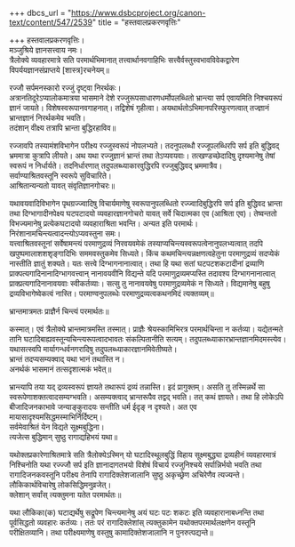 +++
dbcs_url = "https://www.dsbcproject.org/canon-text/content/547/2539"
title = "हस्तवालप्रकरणवृत्तिः"

+++
हस्तवालप्रकरणवृत्तिः।  
मञ्जुश्रिये ज्ञानसत्त्वाय नमः।  
त्रैलोक्ये व्यवहारमात्रे सति परमार्थभिमानात् तत्त्वार्थानवगाहिभिः सत्त्वैर्वस्तुस्वभावविवेकद्वारेण विपर्ययज्ञानसंप्राप्तये [शास्त्र]रचनेयम्॥

रज्जौ सर्पमनस्कारो रज्जुं दृष्ट्वा निरर्थकः।  
अत्रानतिदूरेऽप्यालोकमात्रया भासमाने देशे रज्जुरूपसाधारणधर्मोपलब्धितो भ्रान्त्या सर्प एवायमिति निश्चयरूपं ज्ञानं जायते। विशेषस्वरूपानवगाहनात्। तद्विशेषं गृहीत्वा। अयथार्थतोऽभिमानपरिस्फुरणत्वात् तज्ज्ञानं भ्रान्तज्ञानं निरर्थकमेव भवति।  
तदंशान् वीक्ष्य तत्रापि भ्रान्ता बुद्धिरहाविव॥

रज्जावपि तस्यामंशविभागेन परीक्ष्य रज्जुस्वरूपं नोपलभ्यते। तदनुपलब्धौ रज्जूपलब्धिरपि सर्प इति बुद्धिवद् भ्रममात्रा कुत्रापि लीयते। अथ यथा रज्जुज्ञानं भ्रान्तं तथा तेऽप्यवयवाः। तत्खण्डच्छेदादिषु दृश्यमानेषु तेषां स्वरूपं न निर्धार्यते। तदनिर्धारणात् तदुपलब्ध्याकारवुद्धिरपि रज्जुबुद्धिवद् भ्रममात्रैव।  
सर्वाण्याश्रितवस्तूनि स्वरूपे सुविचारिते।  
आश्रितान्यन्यतो यावत् संवृतिज्ञानगोचरः॥

यथावयवादिविभागेन पृथग्रज्ज्वादिषु विचार्यमाणेषु स्वरूपानुपलब्धितो रज्ज्वादिबुद्धिरपि सर्प इति बुद्धिवद भ्रान्ता तथा दिग्भागादीनपेक्ष्य घटपटादयो व्यवहारज्ञानगोचरो यावत् सर्वे चिदात्मका एव (आश्रिता एव)। तेष्वन्ततो विभज्यमानेषु प्रत्येकघटादयो व्यवहाराश्रिता भवन्ति। अन्यत इति परमार्थः।  
निरंशानामचिन्त्यत्वादन्त्योऽप्यवस्तुना समः।  
यत्त्वाश्रितवस्तूनां सर्वेषामन्त्यं परमाणुद्रव्यं निरवयवमेकं तस्याप्यचिन्त्यस्वरूपत्वेनानुपलभ्यत्वात् तदपि खपुष्पमालाशशशृङ्गादिभिः सममवस्तुकमेव सिध्यते। किंच कथमचिन्त्यन्नक्षणत्वहेतुना परमाणुद्रव्यं सदप्येकं नास्तीति ज्ञातुं शक्यते। यतः सत्त्वे दिग्भागनानात्वात्। तथा हि यथा सतां घटपटशकटादीनां द्रव्याणि प्राक्पत्यगादिनानादिग्भागवत्त्वान् नानावयवीनि विद्यन्ते यदि परमाणुद्रव्यमप्यस्ति तदावश्य दिग्भागनानात्वात् प्राक्प्रत्यगादिनानावयवाः स्वीकर्तव्याः। सत्सु तु नानावयवेषु परमाणुद्रव्यमेकं न सिध्यते। विद्यमानेषु बहुषु द्रव्यविभागेष्वेकत्वं नास्ति। परमाण्वनुपलब्धेः परमाणुद्रव्यत्वकथनमिदं त्यक्तव्यम्॥

भ्रान्तमात्रमतः प्राज्ञैर्न चिन्त्यं परमार्थतः॥

कस्मात्। एवं त्रैलोक्ये भ्रान्तमात्रमस्ति तस्मात्। प्राज्ञैः श्रेयस्कामिभिरत्र परमार्थचिन्ता न कर्तव्या। यद्येतन्मते तानि घटादिबाह्यवस्तून्यचिन्त्यरूपत्वादभावतः संकल्पितानीति सत्यम्। तदुपलब्ध्याकारभ्रान्तज्ञानमिदमस्त्येव। यथासत्स्वपि मार्यागन्धर्वनगरादिषु तदुपलब्ध्याकारज्ञानमिवेतीष्यते।  
भ्रान्तं तदप्यसम्यक्वाद् यथा भानं तथास्ति न।  
अनर्थकं भासमानं तत्सदृशात्मकं भवेत्॥

भ्रान्त्यापि तया यद् द्रव्यस्वरूपं ज्ञायते तथारूपं द्रव्यं तन्नास्ति। इदं प्रागुक्तम्। असति तु तस्मिन्नर्थे सा स्वरूपेणाशक्तत्वादसम्यग्भवति। असम्यक्त्वाद् भ्रान्तरूपैव तद्वद् भवति। तत् कथं ज्ञायते। तथा हि लोकेऽपि बीजादिजनकाभावे जन्याङ्कुरादयः सन्तीति धर्म ईदृङ् न दृश्यते। अत एव मायासादृश्यमसिद्धमस्माभिर्निर्दिष्टम्।  
सर्वमेवाश्रितं येन विद्यते सूक्ष्मबुद्धिना।  
त्यजेत्स बुद्धिमान् सुष्ठु रागाद्यहिभयं यथा॥

यथोक्तप्रकारेणाश्रितमात्रे सति त्रैलोक्येऽस्मिन् यो घटादिस्थूलबुद्धिं विहाय सूक्ष्मबुद्ध्या द्रव्यहीनं व्यवहारमात्रं निश्चिनोति यथा रज्ज्जौ सर्प इति ज्ञानादागतभयो विशेषं विचार्य रज्जुनिश्चये सर्पान्निर्भयो भवति तथा रागादिजनकवस्तूनि परीक्ष्य तेनापि रागादिक्लेशजालानि सुष्ठु अकृच्छ्रेण अचिरेणैव त्यज्यन्ते।  
लौकिकार्थविचारेषु लोकसिद्धिमनुव्रजेत्।  
क्लेशान् सर्वांस् त्यक्तुमना यतेत परमार्थतः॥

यथा लौकिका(क) घटाद्यर्थेषु सद्रूपेण चिन्त्यमानेषु अयं घटः पटः शकटः इति व्यवहारानाबध्नन्ति तथा पूर्वसिद्धतो व्यवहारः कर्तव्यः। ततः परं रागादिक्लेशांस् त्यक्तुकामेन यथोक्तपरमार्थलक्षणेन वस्तूनि परीक्षितव्यानि। तथा परीक्ष्यमाणेषु वस्तुषु कामादिक्तेशजालानि न पुनरुत्पद्यन्ते॥

